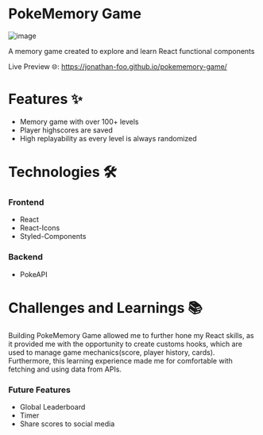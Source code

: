 # PokeMemory Game
![image](https://user-images.githubusercontent.com/96642972/186591392-89f29d0f-9c7b-4c22-9d0c-60270a411ef5.png)

A memory game created to explore and learn React functional components

Live Preview :globe_with_meridians:: https://jonathan-foo.github.io/pokememory-game/

# Features :sparkles:
- Memory game with over 100+ levels 
- Player highscores are saved 
- High replayability as every level is always randomized

# Technologies :hammer_and_wrench:
### Frontend
- React
- React-Icons
- Styled-Components

### Backend
- PokeAPI

# Challenges and Learnings :books:
Building PokeMemory Game allowed me to further hone my React skills, as it provided me with the opportunity to create customs hooks, which are used to manage game mechanics(score, player history, cards). Furthermore, this learning experience made me for comfortable with fetching and using data from APIs.   

### Future Features
- Global Leaderboard
- Timer
- Share scores to social media
